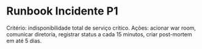 # Runbook Incidente P1
Critério: indisponibilidade total de serviço crítico.
Ações: acionar war room, comunicar diretoria, registrar status a cada 15 minutos, criar post-mortem em até 5 dias.
